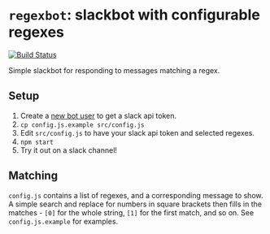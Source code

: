 `regexbot`: slackbot with configurable regexes
==============================================

[![Build Status](https://travis-ci.org/sjmelia/regexbot.svg)](https://travis-ci.org/sjmelia/regexbot)

Simple slackbot for responding to messages matching a regex.

Setup
-----

1. Create a [new bot user](https://my.slack.com/services/new/bot) to get a slack api token.
2. `cp config.js.example src/config.js`
3. Edit `src/config.js` to have your slack api token and selected regexes.
4. `npm start`
5. Try it out on a slack channel!

Matching
--------

`config.js` contains a list of regexes, and a corresponding message to show.
A simple search and replace for numbers in square brackets then fills in the
matches - `[0]` for the whole string, `[1]` for the first match, and so on.
See `config.js.example` for examples.
